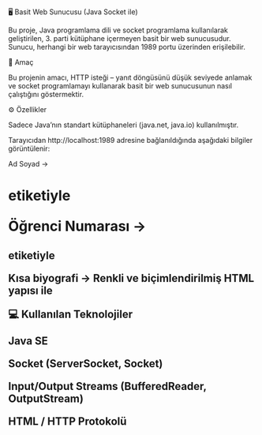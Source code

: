 🖥️ Basit Web Sunucusu (Java Socket ile)

Bu proje, Java programlama dili ve socket programlama kullanılarak geliştirilen, 3. parti kütüphane içermeyen basit bir web sunucusudur.
Sunucu, herhangi bir web tarayıcısından 1989 portu üzerinden erişilebilir.

🎯 Amaç

Bu projenin amacı, HTTP isteği – yanıt döngüsünü düşük seviyede anlamak ve socket programlamayı kullanarak basit bir web sunucusunun nasıl çalıştığını göstermektir.

⚙️ Özellikler

Sadece Java’nın standart kütüphaneleri (java.net, java.io) kullanılmıştır.

Tarayıcıdan http://localhost:1989 adresine bağlanıldığında aşağıdaki bilgiler görüntülenir:

Ad Soyad → <h1> etiketiyle

Öğrenci Numarası → <h2> etiketiyle

Kısa biyografi → Renkli ve biçimlendirilmiş HTML yapısı ile

💻 Kullanılan Teknolojiler

Java SE

Socket (ServerSocket, Socket)

Input/Output Streams (BufferedReader, OutputStream)

HTML / HTTP Protokolü
